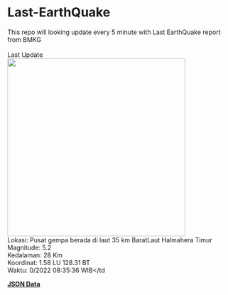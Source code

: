 # Last-EarthQuake
This repo will looking update every 5 minute with Last EarthQuake report from BMKG
<br>
<br>
Last Update
<br>
<img src="https://ews.bmkg.go.id/TEWS/data/20221002083536.mmi.jpg" width="400"/>
<br>
Lokasi: Pusat gempa berada di laut 35 km BaratLaut Halmahera Timur <br>
Magnitude: 5.2 <br>
Kedalaman: 28 Km <br>
Koordinat: 1.58 LU 128.31 BT <br>
Waktu: 0/2022 08:35:36 WIB</td <br>

<a href="./data/data.json">**JSON Data**</a>
